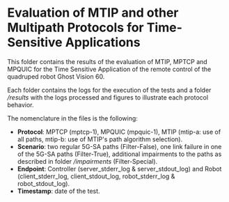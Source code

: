 # Evaluation of MTIP and other Multipath Protocols for Time-Sensitive Applications

This folder contains the results of the evaluation of MTIP, MPTCP and MPQUIC for the Time Sensitive Application of the remote control of the quadruped robot Ghost Vision 60.

Each folder contains the logs for the execution of the tests and a folder <em>/results</em> with the logs processed and figures to illustrate each protocol behavior.

The nomenclature in the files is the following:

* **Protocol**: MPTCP (mptcp-1), MPQUIC (mpquic-1), MTIP (mtip-a: use of all paths, mtip-b: use of MTIP's path algorithm selection).
* **Scenario**: two regular 5G-SA paths (Filter-False), one link failure in one of the 5G-SA paths (Filter-True), additional impairments to the paths as described in folder <em>/impairments</em> (Filter-Special).
* **Endpoint**: Controller (server_stderr_log & server_stdout_log) and Robot (client_stderr_log, client_stdout_log, robot_stderr_log & robot_stdout_log).
* **Timestamp**: date of the test.



